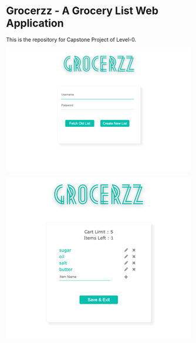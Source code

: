 # Grocerzz - A Grocery List Web Application
This is the repository for Capstone Project of Level-0.

![alt text](https://github.com/pesto-students/grocerieslistapp-guptadeepanshu21/blob/master/assets/Home%20Screen.png)

  ![alt text](https://github.com/pesto-students/grocerieslistapp-guptadeepanshu21/blob/master/assets/Add%20grocery%20screen.png)
